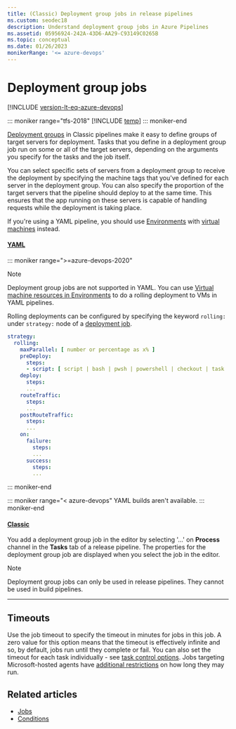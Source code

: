 ```yaml
---
title: (Classic) Deployment group jobs in release pipelines
ms.custom: seodec18
description: Understand deployment group jobs in Azure Pipelines
ms.assetid: 05956924-242A-43D6-AA29-C93149C0265B
ms.topic: conceptual
ms.date: 01/26/2023
monikerRange: '<= azure-devops'
---
```


# Deployment group jobs

[!INCLUDE [version-lt-eq-azure-devops](../../includes/version-lt-eq-azure-devops.md)]

::: moniker range="tfs-2018"
[!INCLUDE [temp](../includes/concept-rename-note.md)]
::: moniker-end

[Deployment groups](../release/deployment-groups/index.md) in Classic pipelines make it easy to define groups of target servers for deployment. Tasks that you define in a deployment group job run on some or all of the target servers, depending on the arguments you specify for the tasks and the job itself.

You can select specific sets of servers from a deployment group to receive the deployment by specifying the machine tags that you've defined for each server in the deployment group. You can also specify the proportion of the target servers that the pipeline should deploy to at the same time. This ensures that the app running on these servers is capable of handling requests while the deployment is taking place.

If you're using a YAML pipeline, you should use [Environments](environments.md) with [virtual machines](environments-virtual-machines.md) instead. 

#### [YAML](#tab/yaml/)
::: moniker range=">=azure-devops-2020"

> [!NOTE]
> Deployment group jobs are not supported in YAML. You can use [Virtual machine resources in Environments](environments-virtual-machines.md) to do a rolling deployment to VMs in YAML pipelines. 

Rolling deployments can be configured by specifying the keyword `rolling:` under `strategy:` node of a [deployment job](deployment-jobs.md). 

```YAML
strategy:
  rolling:
    maxParallel: [ number or percentage as x% ]
    preDeploy:        
      steps:
      - script: [ script | bash | pwsh | powershell | checkout | task | templateReference ]
    deploy:          
      steps:
      ...
    routeTraffic:         
      steps:
      ...        
    postRouteTraffic:          
      steps:
      ...
    on:
      failure:         
        steps:
        ...
      success:          
        steps:
        ...
```

::: moniker-end

::: moniker range="< azure-devops"
YAML builds aren't available.
::: moniker-end

#### [Classic](#tab/classic/)
You add a deployment group job in the editor by selecting '...' on **Process** channel in the **Tasks** tab of a release pipeline. The properties for the deployment group job are displayed when you select the job in the editor.

> [!NOTE]
> Deployment group jobs can only be used in release pipelines. They cannot be used in build pipelines.

* * *
## Timeouts

Use the job timeout to specify the timeout in minutes for jobs in this job. A zero
  value for this option means that the timeout is effectively infinite and so, by default, jobs run until they complete or fail.
  You can also set the timeout for each task individually - see [task control options](tasks.md#controloptions). Jobs targeting Microsoft-hosted agents have [additional restrictions](../agents/hosted.md) on how long they may run.

## Related articles

* [Jobs](phases.md)
* [Conditions](conditions.md)
